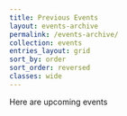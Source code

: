 ```yaml
---
title: Previous Events
layout: events-archive
permalink: /events-archive/
collection: events
entries_layout: grid
sort_by: order
sort_order: reversed
classes: wide
---
```


Here are upcoming events
